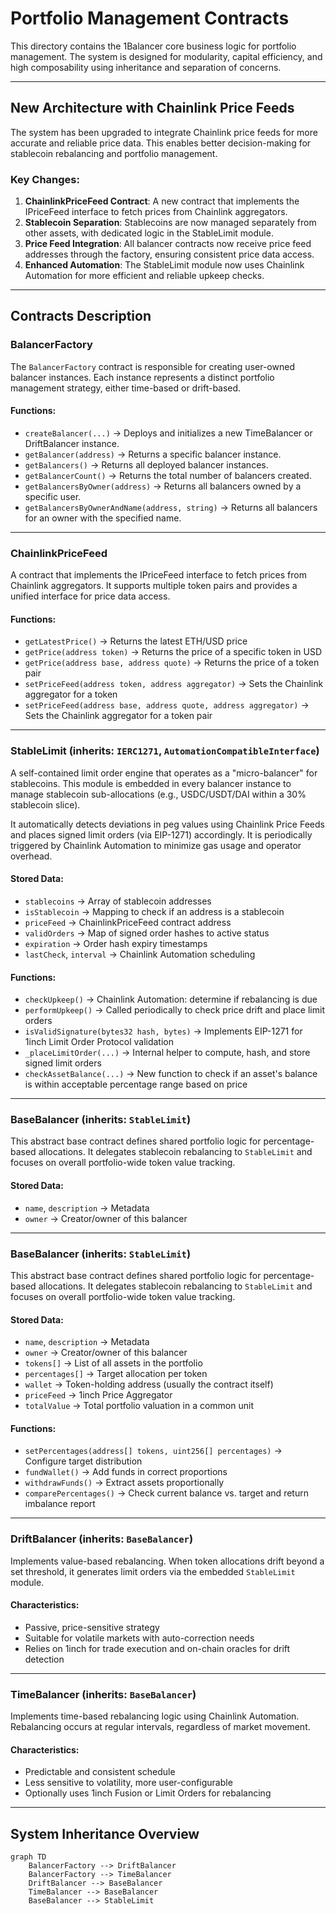 # Portfolio Management Contracts

This directory contains the 1Balancer core business logic for portfolio management. The system is designed for modularity, capital efficiency, and high composability using inheritance and separation of concerns.

---

## New Architecture with Chainlink Price Feeds

The system has been upgraded to integrate Chainlink price feeds for more accurate and reliable price data. This enables better decision-making for stablecoin rebalancing and portfolio management.

### Key Changes:

1. **ChainlinkPriceFeed Contract**: A new contract that implements the IPriceFeed interface to fetch prices from Chainlink aggregators.
2. **Stablecoin Separation**: Stablecoins are now managed separately from other assets, with dedicated logic in the StableLimit module.
3. **Price Feed Integration**: All balancer contracts now receive price feed addresses through the factory, ensuring consistent price data access.
4. **Enhanced Automation**: The StableLimit module now uses Chainlink Automation for more efficient and reliable upkeep checks.

---

## Contracts Description

### BalancerFactory

The `BalancerFactory` contract is responsible for creating user-owned balancer instances. Each instance represents a distinct portfolio management strategy, either time-based or drift-based.

#### Functions:

- `createBalancer(...)` → Deploys and initializes a new TimeBalancer or DriftBalancer instance.
- `getBalancer(address)` → Returns a specific balancer instance.
- `getBalancers()` → Returns all deployed balancer instances.
- `getBalancerCount()` → Returns the total number of balancers created.
- `getBalancersByOwner(address)` → Returns all balancers owned by a specific user.
- `getBalancersByOwnerAndName(address, string)` → Returns all balancers for an owner with the specified name.

---

### ChainlinkPriceFeed

A contract that implements the IPriceFeed interface to fetch prices from Chainlink aggregators. It supports multiple token pairs and provides a unified interface for price data access.

#### Functions:

- `getLatestPrice()` → Returns the latest ETH/USD price
- `getPrice(address token)` → Returns the price of a specific token in USD
- `getPrice(address base, address quote)` → Returns the price of a token pair
- `setPriceFeed(address token, address aggregator)` → Sets the Chainlink aggregator for a token
- `setPriceFeed(address base, address quote, address aggregator)` → Sets the Chainlink aggregator for a token pair

---

### StableLimit (inherits: `IERC1271`, `AutomationCompatibleInterface`)

A self-contained limit order engine that operates as a "micro-balancer" for stablecoins. This module is embedded in every balancer instance to manage stablecoin sub-allocations (e.g., USDC/USDT/DAI within a 30% stablecoin slice).

It automatically detects deviations in peg values using Chainlink Price Feeds and places signed limit orders (via EIP-1271) accordingly. It is periodically triggered by Chainlink Automation to minimize gas usage and operator overhead.

#### Stored Data:

- `stablecoins` → Array of stablecoin addresses
- `isStablecoin` → Mapping to check if an address is a stablecoin
- `priceFeed` → ChainlinkPriceFeed contract address
- `validOrders` → Map of signed order hashes to active status
- `expiration` → Order hash expiry timestamps
- `lastCheck`, `interval` → Chainlink Automation scheduling

#### Functions:

- `checkUpkeep()` → Chainlink Automation: determine if rebalancing is due
- `performUpkeep()` → Called periodically to check price drift and place limit orders
- `isValidSignature(bytes32 hash, bytes)` → Implements EIP-1271 for 1inch Limit Order Protocol validation
- `_placeLimitOrder(...)` → Internal helper to compute, hash, and store signed limit orders
- `checkAssetBalance(...)` → New function to check if an asset's balance is within acceptable percentage range based on price

---

### BaseBalancer (inherits: `StableLimit`)

This abstract base contract defines shared portfolio logic for percentage-based allocations. It delegates stablecoin rebalancing to `StableLimit` and focuses on overall portfolio-wide token value tracking.

#### Stored Data:

- `name`, `description` → Metadata
- `owner` → Creator/owner of this balancer

---

### BaseBalancer (inherits: `StableLimit`)

This abstract base contract defines shared portfolio logic for percentage-based allocations. It delegates stablecoin rebalancing to `StableLimit` and focuses on overall portfolio-wide token value tracking.

#### Stored Data:

- `name`, `description` → Metadata
- `owner` → Creator/owner of this balancer
- `tokens[]` → List of all assets in the portfolio
- `percentages[]` → Target allocation per token
- `wallet` → Token-holding address (usually the contract itself)
- `priceFeed` → 1inch Price Aggregator
- `totalValue` → Total portfolio valuation in a common unit

#### Functions:

- `setPercentages(address[] tokens, uint256[] percentages)` → Configure target distribution
- `fundWallet()` → Add funds in correct proportions
- `withdrawFunds()` → Extract assets proportionally
- `comparePercentages()` → Check current balance vs. target and return imbalance report

---

### DriftBalancer (inherits: `BaseBalancer`)

Implements value-based rebalancing. When token allocations drift beyond a set threshold, it generates limit orders via the embedded `StableLimit` module.

#### Characteristics:

- Passive, price-sensitive strategy
- Suitable for volatile markets with auto-correction needs
- Relies on 1inch for trade execution and on-chain oracles for drift detection

---

### TimeBalancer (inherits: `BaseBalancer`)

Implements time-based rebalancing logic using Chainlink Automation. Rebalancing occurs at regular intervals, regardless of market movement.

#### Characteristics:

- Predictable and consistent schedule
- Less sensitive to volatility, more user-configurable
- Optionally uses 1inch Fusion or Limit Orders for rebalancing

---

## System Inheritance Overview

```mermaid
graph TD
    BalancerFactory --> DriftBalancer
    BalancerFactory --> TimeBalancer
    DriftBalancer --> BaseBalancer
    TimeBalancer --> BaseBalancer
    BaseBalancer --> StableLimit
```

